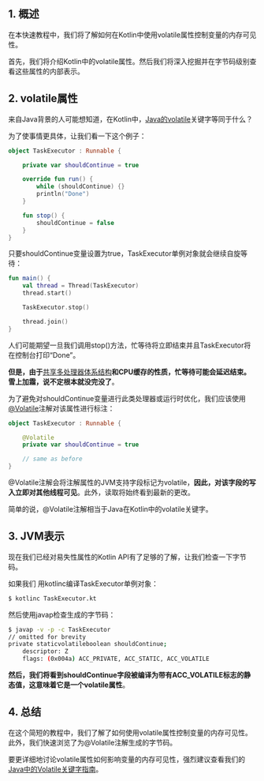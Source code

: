 ## 1. 概述

在本快速教程中，我们将了解如何在Kotlin中使用volatile属性控制变量的内存可见性。

首先，我们将介绍Kotlin中的volatile属性。然后我们将深入挖掘并在字节码级别查看这些属性的内部表示。

## 2. volatile属性

来自Java背景的人可能想知道，在Kotlin中，[Java的volatile](https://www.baeldung.com/java-volatile)关键字等同于什么？

为了使事情更具体，让我们看一下这个例子：

```kotlin
object TaskExecutor : Runnable {

    private var shouldContinue = true

    override fun run() {
        while (shouldContinue) {}
        println("Done")
    }

    fun stop() {
        shouldContinue = false
    }
}
```

只要shouldContinue变量设置为true，TaskExecutor单例对象就会继续自旋等待：

```kotlin
fun main() {
    val thread = Thread(TaskExecutor)
    thread.start()

    TaskExecutor.stop()

    thread.join()
}
```

人们可能期望一旦我们调用stop()方法，忙等待将立即结束并且TaskExecutor将在控制台打印“Done”。

**但是，由于**[共享多处理器体系结构](https://www.baeldung.com/java-volatile#shared-multiprocessor-architecture)**和CPU缓存的性质，忙等待可能会延迟结束。雪上加霜，说不定根本就没完没了**。

为了避免对shouldContinue变量进行此类处理器或运行时优化，我们应该使用[@Volatile](https://kotlinlang.org/api/latest/jvm/stdlib/kotlin.jvm/-volatile/)注解对该属性进行标注：

```kotlin
object TaskExecutor : Runnable {

    @Volatile
    private var shouldContinue = true

    // same as before
}
```

@Volatile注解会将注解属性的JVM支持字段标记为volatile，**因此，对该字段的写入立即对其他线程可见**。此外，读取将始终看到最新的更改。

简单的说，@Volatile注解相当于Java在Kotlin中的volatile关键字。

## 3. JVM表示

现在我们已经对易失性属性的Kotlin API有了足够的了解，让我们检查一下字节码。

如果我们 用kotlinc编译TaskExecutor单例对象：

```bash
$ kotlinc TaskExecutor.kt
```

然后使用javap检查生成的字节码：

```bash
$ javap -v -p -c TaskExecutor
// omitted for brevity
private staticvolatileboolean shouldContinue;
    descriptor: Z
    flags: (0x004a) ACC_PRIVATE, ACC_STATIC, ACC_VOLATILE
```

**然后，我们将看到shouldContinue字段被编译为带有ACC_VOLATILE标志的静态值，这意味着它是一个volatile属性**。

## 4. 总结

在这个简短的教程中，我们了解了如何使用volatile属性控制变量的内存可见性。此外，我们快速浏览了为@Volatile注解生成的字节码。

要更详细地讨论volatile属性如何影响变量的内存可见性，强烈建议查看我们的[Java中的Volatile关键字指南](https://www.baeldung.com/java-volatile)。